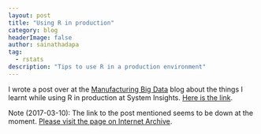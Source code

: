 ```yaml
---
layout: post
title: "Using R in production"
category: blog
headerImage: false
author: sainathadapa
tag: 
  - rstats
description: "Tips to use R in a production environment"
---
```


I wrote a post over at the [Manufacturing Big Data](http://www.systeminsights.com/blog) blog about the things I learnt while using R in production at System Insights. [Here is the link](http://www.systeminsights.com/blog/2015/9/10/using-r-in-production).

Note (2017-03-10): The link to the post mentioned seems to be down at the moment. [Please visit the page on Internet Archive](https://web.archive.org/web/20160905121406/http://www.systeminsights.com:80/blog/2015/9/10/using-r-in-production).
